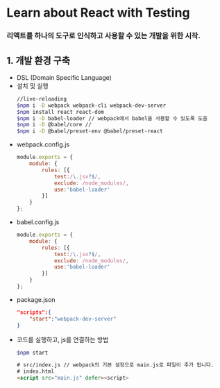 # Learn about React with Testing

### 리액트를 하나의 도구로 인식하고 사용할 수 있는 개발을 위한 시작.

## 1. 개발 환경 구축
- DSL (Domain Specific Language)
- 설치 및 실행
    ```bash
    //live-reloading
    $npm i -D webpack webpack-cli webpack-dev-server
    $npm install react react-dom
    $npm i -D babel-loader // webpack에서 babel을 사용할 수 있도록 도움
    $npm i -D @babel/core //
    $npm i -D @babel/preset-env @babel/preset-react
    ```
- webpack.config.js
    ```javascript
    module.exports = {
        module: {
            rules: [{
                test:/\.jsx?$/,
                exclude: /node_modules/,
                use:'babel-loader'
            }]
        }
    };
    ```
- babel.config.js
    ```javascript
    module.exports = {
        module: {
            rules: [{
                test:/\.jsx?$/,
                exclude: /node_modules/,
                use:'babel-loader'
            }]
        }
    };
    ```
- package.json
    ```json
    "scripts":{
        "start":"webpack-dev-server"
    }
    ```
- 코드를 실행하고, js를 연결하는 방법
    ```bash
    $npm start
    ```
    ```html
    # src/index.js // webpack의 기본 설정으로 main.js로 파일이 추가 됩니다.
    # index.html
    <script src="main.js" defer><script>
    ```